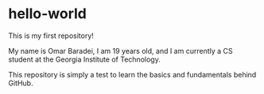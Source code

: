 # hello-world
This is my first repository! 

My name is Omar Baradei, I am 19 years old, and I am currently a CS student at the Georgia Institute of Technology.

This repository is simply a test to learn the basics and fundamentals behind GitHub. 
